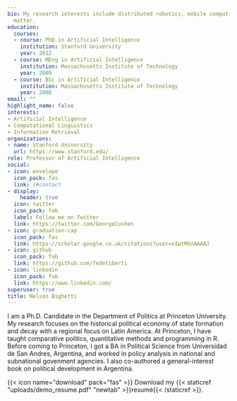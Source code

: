 ```yaml
---
bio: My research interests include distributed robotics, mobile computing and programmable
  matter.
education:
  courses:
  - course: PhD in Artificial Intelligence
    institution: Stanford University
    year: 2012
  - course: MEng in Artificial Intelligence
    institution: Massachusetts Institute of Technology
    year: 2009
  - course: BSc in Artificial Intelligence
    institution: Massachusetts Institute of Technology
    year: 2008
email: ""
highlight_name: false
interests:
- Artificial Intelligence
- Computational Linguistics
- Information Retrieval
organizations:
- name: Stanford University
  url: https://www.stanford.edu/
role: Professor of Artificial Intelligence
social:
- icon: envelope
  icon_pack: fas
  link: /#contact
- display:
    header: true
  icon: twitter
  icon_pack: fab
  label: Follow me on Twitter
  link: https://twitter.com/GeorgeCushen
- icon: graduation-cap
  icon_pack: fas
  link: https://scholar.google.co.uk/citations?user=sIwtMXoAAAAJ
- icon: github
  icon_pack: fab
  link: https://github.com/fedetiberti
- icon: linkedin
  icon_pack: fab
  link: https://www.linkedin.com/
superuser: true
title: Nelson Bighetti
---
```


I am a Ph.D. Candidate in the Department of Politics at Princeton University. My research focuses on the historical political economy of state formation and decay with a regional focus on Latin America. At Princeton, I have taught comparative politics, quantitative methods and programming in R. Before  coming to Princeton, I got a BA in Political Science from Universidad de San Andres, Argentina, and worked in policy analysis in national and subnational govenment agencies. I also co-authored a general-interest book on political development in Argentina.

{{< icon name="download" pack="fas" >}} Download my {{< staticref "uploads/demo_resume.pdf" "newtab" >}}resumé{{< /staticref >}}.
